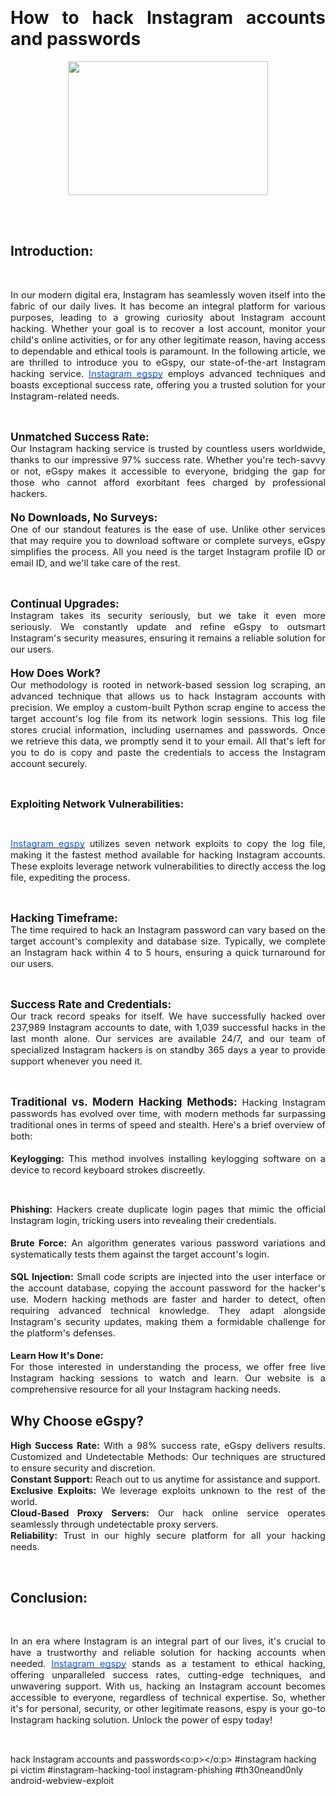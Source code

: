 <p>&nbsp;</p><h1 style="text-align: justify;"><b><span lang="EN-GB">How to
hack Instagram accounts and passwords</span></b><span lang="EN-GB"><o:p></o:p></span></h1>
<p></p><div class="separator" style="clear: both; text-align: center;"><a href="https://blogger.googleusercontent.com/img/b/R29vZ2xl/AVvXsEiypQX2FIrMXgNOtY9aEI_gqebHR2kWIaUnHgRFqwGLI0S7rtLeyiQ7XyHnVET_xHOIE5VsXU2V7A47gseXyTiJoMxIqteGGyLUlvAOidboy1T5DoIHXc-SH8d1uOel6St24EttSnHu8DHq1mbpPnHUtVpuDhrkVVtbtaOFXqFAGZDN3iM18zABAj-hkmw/s640/How%20to%20hack%20Instagram%20accounts%20and%20passwords.jpg" style="margin-left: 1em; margin-right: 1em;"><img border="0" data-original-height="427" data-original-width="640" height="214" src="https://blogger.googleusercontent.com/img/b/R29vZ2xl/AVvXsEiypQX2FIrMXgNOtY9aEI_gqebHR2kWIaUnHgRFqwGLI0S7rtLeyiQ7XyHnVET_xHOIE5VsXU2V7A47gseXyTiJoMxIqteGGyLUlvAOidboy1T5DoIHXc-SH8d1uOel6St24EttSnHu8DHq1mbpPnHUtVpuDhrkVVtbtaOFXqFAGZDN3iM18zABAj-hkmw/s320/How%20to%20hack%20Instagram%20accounts%20and%20passwords.jpg" width="320" /></a></div>&nbsp;
<p class="MsoNormal" style="text-align: justify;"><span lang="EN-GB">&nbsp;</span></p>

<h2 style="text-align: justify;"><span style="white-space-collapse: preserve;"><b><span lang="EN-GB">Introduction:</span></b></span><span lang="EN-GB"><o:p></o:p></span></h2>

<p class="MsoNormal" style="text-align: justify;"><span lang="EN-GB">&nbsp;</span></p>

<p style="margin: 0in; text-align: justify;"><span style="white-space-collapse: preserve;"><span face="Arial, sans-serif" style="font-size: 11pt;">In our modern digital era, Instagram has seamlessly woven itself into the fabric of our daily lives. It has become an integral platform for various purposes, leading to a growing curiosity about Instagram account hacking. Whether your goal is to recover a lost account, monitor your child's online activities, or for any other legitimate reason, having access to dependable and ethical tools is paramount. In the following article, we are thrilled to introduce you to eGspy, our state-of-the-art Instagram hacking service. </span></span><a href="https://rb.gy/4jxml"><span face="&quot;Arial&quot;,sans-serif" style="color: #1155cc; font-size: 11pt;"><span style="text-decoration-skip-ink: none; white-space-collapse: preserve;">Instagram egspy</span></span></a><span style="white-space-collapse: preserve;"><span face="Arial, sans-serif" style="font-size: 11pt;"> employs advanced techniques and boasts exceptional success rate, offering you a trusted solution for your Instagram-related needs.</span></span><o:p></o:p></p>

<p class="MsoNormal" style="text-align: justify;"><span lang="EN-GB">&nbsp;</span></p>

<h3 style="margin: 0in; text-align: justify;"><span style="white-space-collapse: preserve;"><b><span face="Arial, sans-serif" style="font-size: 13pt;">Unmatched Success Rate:</span></b></span></h3>

<p style="margin: 0in; text-align: justify;"><span style="white-space-collapse: preserve;"><span face="Arial, sans-serif" style="font-size: 11pt;">Our Instagram hacking service is trusted by countless users worldwide, thanks to our impressive 97% success rate. Whether you're tech-savvy or not, eGspy makes it accessible to everyone, bridging the gap for those who cannot afford exorbitant fees charged by professional hackers.</span></span></p><h3 style="margin: 0in; text-align: justify;"><span style="white-space-collapse: preserve;"><span face="Arial, sans-serif" style="font-size: 11pt;"><br /></span></span><span style="white-space-collapse: preserve;"><b><span face="Arial, sans-serif" style="font-size: 13pt;">No </span></b></span><b style="white-space-collapse: preserve;"><span face="Arial, sans-serif" style="font-size: 13pt;">Downloads, No Surveys:</span></b>&nbsp;</h3>



<p style="margin: 0in; text-align: justify;"><span style="white-space-collapse: preserve;"><span face="Arial, sans-serif" style="font-size: 11pt;">One of our standout features is the ease of use. Unlike other services that may require you to download software or complete surveys, eGspy simplifies the process. All you need is the target Instagram profile ID or email ID, and we'll take care of the rest.</span></span><o:p></o:p></p>

<p class="MsoNormal" style="text-align: justify;"><span lang="EN-GB">&nbsp;</span></p>

<h3 style="margin: 0in; text-align: justify;"><span style="white-space-collapse: preserve;"><b><span face="Arial, sans-serif" style="font-size: 13pt;">Continual Upgrades:</span></b></span></h3><p style="margin: 0in; text-align: justify;"><span face="Arial, sans-serif" style="font-size: 11pt; white-space-collapse: preserve;">Instagram </span><span face="Arial, sans-serif" style="font-size: 11pt; white-space-collapse: preserve;">takes its security seriously, but we take it even more seriously. We constantly </span><span face="Arial, sans-serif" style="font-size: 11pt; white-space-collapse: preserve;">update and refine eGspy to outsmart Instagram's security measures, ensuring it </span><span face="Arial, sans-serif" style="font-size: 11pt; white-space-collapse: preserve;">remains a reliable solution for our users.</span></p><h3 style="margin: 0in; text-align: justify;"><span face="Arial, sans-serif" style="font-size: 11pt; white-space-collapse: preserve;"><br /></span><span style="white-space-collapse: preserve;"><b><span face="Arial, sans-serif" style="font-size: 13pt;">How Does Work?</span></b></span></h3>



<p style="margin: 0in; text-align: justify;"><span style="white-space-collapse: preserve;"><span face="Arial, sans-serif" style="font-size: 11pt;">Our methodology is rooted in network-based session log scraping, an advanced technique that allows us to hack Instagram accounts with precision. We employ a custom-built Python scrap engine to access the target account's log file from its network login sessions. This log file stores crucial information, including usernames and passwords. Once we retrieve this data, we promptly send it to your email. All that's left for you to do is copy and paste the credentials to access the Instagram account securely.</span></span><o:p></o:p></p>

<p class="MsoNormal" style="text-align: justify;"><span lang="EN-GB">&nbsp;</span></p>

<h3 style="margin: 0in; text-align: justify;"><span style="white-space-collapse: preserve;"><b><span face="Arial, sans-serif">Exploiting Network Vulnerabilities:</span></b></span></h3><p style="margin: 0in; text-align: justify;"><o:p></o:p></p>

<p class="MsoNormal" style="text-align: justify;"><span lang="EN-GB">&nbsp;</span></p>

<p style="margin: 0in; text-align: justify;"><a href="https://rb.gy/4jxml"><span face="&quot;Arial&quot;,sans-serif" style="color: #1155cc; font-size: 11pt;"><span style="text-decoration-skip-ink: none; white-space-collapse: preserve;">Instagram egspy</span></span></a><span style="white-space-collapse: preserve;"><span face="Arial, sans-serif" style="font-size: 11pt;"> utilizes seven network exploits to copy the log file, making it the fastest method available for hacking Instagram accounts. These exploits leverage network vulnerabilities to directly access the log file, expediting the process.</span></span><o:p></o:p></p>

<p class="MsoNormal" style="text-align: justify;"><span lang="EN-GB">&nbsp;</span></p>

<h3 style="margin: 0in; text-align: justify;"><span style="white-space-collapse: preserve;"><b><span face="Arial, sans-serif" style="font-size: 13pt;">Hacking Timeframe:</span></b></span></h3>

<p style="margin: 0in; text-align: justify;"><span style="white-space-collapse: preserve;"><span face="Arial, sans-serif" style="font-size: 11pt;">The time required to hack an Instagram password can vary based on the target account's complexity and database size. Typically, we complete an Instagram hack within 4 to 5 hours, ensuring a quick turnaround for our users.</span></span><o:p></o:p></p>

<p class="MsoNormal" style="text-align: justify;"><br /></p>

<h3 style="margin: 0in; text-align: justify;"><span style="white-space-collapse: preserve;"><b><span face="Arial, sans-serif" style="font-size: 13pt;">Success Rate and Credentials:</span></b></span>&nbsp;</h3>

<p style="margin: 0in; text-align: justify;"><span style="white-space-collapse: preserve;"><span face="Arial, sans-serif" style="font-size: 11pt;">Our track record speaks for itself. We have successfully hacked over 237,989 Instagram accounts to date, with 1,039 successful hacks in the last month alone. Our services are available 24/7, and our team of specialized Instagram hackers is on standby 365 days a year to provide support whenever you need it.</span></span><o:p></o:p></p>

<p class="MsoNormal" style="text-align: justify;"><span lang="EN-GB">&nbsp;</span></p>

<p style="margin: 0in; text-align: justify;"><span style="white-space-collapse: preserve;"><b><span face="Arial, sans-serif" style="font-size: 13pt;">Traditional vs. Modern Hacking Methods: </span></b></span><span face="Arial, sans-serif" style="font-size: 11pt; white-space-collapse: preserve;">Hacking </span><span face="Arial, sans-serif" style="font-size: 11pt; white-space-collapse: preserve;">Instagram passwords has evolved over time, with modern methods far surpassing </span><span face="Arial, sans-serif" style="font-size: 11pt; white-space-collapse: preserve;">traditional ones in terms of speed and stealth. Here's a brief overview of both:</span></p><p style="margin: 0in; text-align: justify;"><span style="white-space-collapse: preserve;"><span face="Arial, sans-serif" style="font-size: 11pt;"><br /></span></span></p>

<p style="margin: 0in; text-align: justify;"><span style="white-space-collapse: preserve;"><b><span face="Arial, sans-serif" style="font-size: 11pt;">Keylogging:</span></b></span><span style="white-space-collapse: preserve;"><span face="Arial, sans-serif" style="font-size: 11pt;"> This method involves installing keylogging software on a device to record keyboard strokes discreetly.</span></span><o:p></o:p></p>

<p class="MsoNormal" style="text-align: justify;"><span lang="EN-GB">&nbsp;</span></p>

<p style="margin: 0in; text-align: justify;"><span style="white-space-collapse: preserve;"><b><span face="Arial, sans-serif" style="font-size: 11pt;">Phishing:</span></b></span><span style="white-space-collapse: preserve;"><span face="Arial, sans-serif" style="font-size: 11pt;"> Hackers create duplicate login pages that mimic the official Instagram login, tricking users into revealing their credentials.</span></span></p><p style="margin: 0in; text-align: justify;"><span style="white-space-collapse: preserve;"><span face="Arial, sans-serif" style="font-size: 11pt;"><br /></span></span></p>

<p style="margin: 0in; text-align: justify;"><span style="white-space-collapse: preserve;"><b><span face="Arial, sans-serif" style="font-size: 11pt;">Brute Force:</span></b></span><span style="white-space-collapse: preserve;"><span face="Arial, sans-serif" style="font-size: 11pt;"> An algorithm generates various password variations and systematically tests them against the target account's login.</span></span></p><p style="margin: 0in; text-align: justify;"><span style="white-space-collapse: preserve;"><span face="Arial, sans-serif" style="font-size: 11pt;"><br /></span></span></p>

<p style="margin: 0in; text-align: justify;"><span style="white-space-collapse: preserve;"><b><span face="Arial, sans-serif" style="font-size: 11pt;">SQL Injection:</span></b></span><span style="white-space-collapse: preserve;"><span face="Arial, sans-serif" style="font-size: 11pt;"> Small code scripts are injected into the user interface or the account database, copying the account password for the hacker's use. Modern hacking</span></span><span face="Arial, sans-serif" style="font-size: 11pt; white-space-collapse: preserve;"> methods are faster and harder to detect, often requiring advanced </span><span face="Arial, sans-serif" style="font-size: 11pt; white-space-collapse: preserve;">technical knowledge. They adapt alongside Instagram's security updates, making </span><span face="Arial, sans-serif" style="font-size: 11pt; white-space-collapse: preserve;">them a formidable challenge for the platform's defenses.</span></p><p style="margin: 0in; text-align: justify;"><span face="Arial, sans-serif" style="font-size: 11pt; white-space-collapse: preserve;"><br /></span></p>

<p style="margin: 0in; text-align: justify;"><span style="white-space-collapse: preserve;"><b><span face="Arial, sans-serif" style="font-size: 11pt;">Learn How It's Done:</span></b></span><o:p></o:p></p>

<p style="margin: 0in; text-align: justify;"><span style="white-space-collapse: preserve;"><span face="Arial, sans-serif" style="font-size: 11pt;">For those interested in understanding the process, we offer free live Instagram hacking sessions to watch and learn. Our website is a comprehensive resource for all your Instagram hacking needs.</span></span></p>

<h2 style="text-align: justify;"><span style="white-space-collapse: preserve;"><b><span lang="EN-GB">Why Choose eGspy?</span></b></span></h2>

<p style="margin: 0in; text-align: justify;"><span style="white-space-collapse: preserve;"><b><span face="Arial, sans-serif" style="font-size: 11pt;">High Success Rate:</span></b></span><span face="Arial, sans-serif" style="font-size: 11pt; white-space-collapse: preserve;"> With a 98% success rate, eGspy delivers results.</span> <span face="Arial, sans-serif" style="font-size: 11pt; white-space-collapse: preserve;">Customized and Undetectable Methods: Our techniques are structured to ensure security and discretion.</span></p><p style="margin: 0in; text-align: justify;"><o:p></o:p></p>

<p style="margin: 0in; text-align: justify;"><span style="white-space-collapse: preserve;"><b><span face="Arial, sans-serif" style="font-size: 11pt;">Constant Support:</span></b></span><span style="white-space-collapse: preserve;"><span face="Arial, sans-serif" style="font-size: 11pt;"> Reach out to us anytime for assistance and support.</span></span><o:p></o:p></p>

<p style="margin: 0in; text-align: justify;"><span style="white-space-collapse: preserve;"><b><span face="Arial, sans-serif" style="font-size: 11pt;">Exclusive Exploits:</span></b></span><span style="white-space-collapse: preserve;"><span face="Arial, sans-serif" style="font-size: 11pt;"> We leverage exploits unknown to the rest of the world.</span></span><o:p></o:p></p>

<p style="margin: 0in; text-align: justify;"><span style="white-space-collapse: preserve;"><b><span face="Arial, sans-serif" style="font-size: 11pt;">Cloud-Based Proxy Servers:</span></b></span><span style="white-space-collapse: preserve;"><span face="Arial, sans-serif" style="font-size: 11pt;"> Our hack </span></span><span face="Arial, sans-serif" style="font-size: 11pt; white-space-collapse: preserve;">online service operates seamlessly through undetectable proxy servers.</span></p><p style="margin: 0in; text-align: justify;"><o:p></o:p></p>

<p style="margin: 0in; text-align: justify;"><span style="white-space-collapse: preserve;"><b><span face="Arial, sans-serif" style="font-size: 11pt;">Reliability:</span></b></span><span style="white-space-collapse: preserve;"><span face="Arial, sans-serif" style="font-size: 11pt;"> Trust in our highly secure platform for all your hacking needs.</span></span><o:p></o:p></p>

<p class="MsoNormal" style="text-align: justify;"><span lang="EN-GB">&nbsp;</span></p>

<h2 style="text-align: justify;"><span style="white-space-collapse: preserve;"><b><span lang="EN-GB">Conclusion:</span></b></span><span lang="EN-GB"><o:p></o:p></span></h2>

<p class="MsoNormal" style="text-align: justify;"><span lang="EN-GB">&nbsp;</span></p>

<p style="margin: 0in; text-align: justify;"><span style="white-space-collapse: preserve;"><span face="Arial, sans-serif" style="font-size: 11pt;">In an era where Instagram is an integral part of our lives, it's crucial to have a trustworthy and reliable solution for hacking accounts when needed. </span></span><a href="https://rb.gy/4jxml"><span face="&quot;Arial&quot;,sans-serif" style="color: #1155cc; font-size: 11pt;"><span style="text-decoration-skip-ink: none; white-space-collapse: preserve;">Instagram egspy</span></span></a><span style="white-space-collapse: preserve;"><span face="Arial, sans-serif" style="font-size: 11pt;"> stands as a testament to ethical hacking, offering unparalleled success rates, cutting-edge techniques, and unwavering support. With us, hacking an Instagram account becomes accessible to everyone, regardless of technical expertise. So, whether it's for personal, security, or other legitimate reasons, espy is your go-to Instagram hacking solution. Unlock the power of espy today!</span></span><o:p></o:p></p>

<p class="MsoNormal" style="text-align: justify;"><span lang="EN-GB">&nbsp;</span></p>

hack Instagram accounts and passwords</span></b><span lang="EN-GB"><o:p></o:p></span></h1>
#instagram
hacking
pi
victim
#instagram-hacking-tool
instagram-phishing
#th30neand0nly
android-webview-exploit
